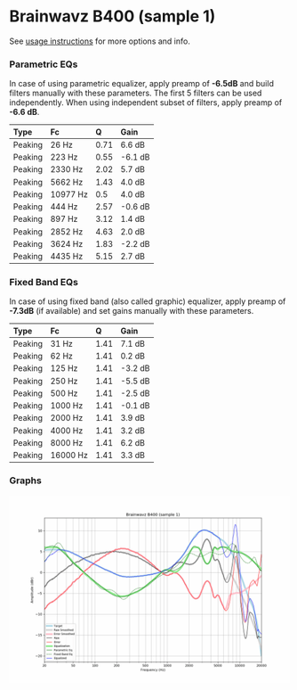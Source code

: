 # Brainwavz B400 (sample 1)
See [usage instructions](https://github.com/jaakkopasanen/AutoEq#usage) for more options and info.

### Parametric EQs
In case of using parametric equalizer, apply preamp of **-6.5dB** and build filters manually
with these parameters. The first 5 filters can be used independently.
When using independent subset of filters, apply preamp of **-6.6 dB**.

| Type    | Fc       |    Q | Gain    |
|:--------|:---------|:-----|:--------|
| Peaking | 26 Hz    | 0.71 | 6.6 dB  |
| Peaking | 223 Hz   | 0.55 | -6.1 dB |
| Peaking | 2330 Hz  | 2.02 | 5.7 dB  |
| Peaking | 5662 Hz  | 1.43 | 4.0 dB  |
| Peaking | 10977 Hz | 0.5  | 4.0 dB  |
| Peaking | 444 Hz   | 2.57 | -0.6 dB |
| Peaking | 897 Hz   | 3.12 | 1.4 dB  |
| Peaking | 2852 Hz  | 4.63 | 2.0 dB  |
| Peaking | 3624 Hz  | 1.83 | -2.2 dB |
| Peaking | 4435 Hz  | 5.15 | 2.7 dB  |

### Fixed Band EQs
In case of using fixed band (also called graphic) equalizer, apply preamp of **-7.3dB**
(if available) and set gains manually with these parameters.

| Type    | Fc       |    Q | Gain    |
|:--------|:---------|:-----|:--------|
| Peaking | 31 Hz    | 1.41 | 7.1 dB  |
| Peaking | 62 Hz    | 1.41 | 0.2 dB  |
| Peaking | 125 Hz   | 1.41 | -3.2 dB |
| Peaking | 250 Hz   | 1.41 | -5.5 dB |
| Peaking | 500 Hz   | 1.41 | -2.5 dB |
| Peaking | 1000 Hz  | 1.41 | -0.1 dB |
| Peaking | 2000 Hz  | 1.41 | 3.9 dB  |
| Peaking | 4000 Hz  | 1.41 | 3.2 dB  |
| Peaking | 8000 Hz  | 1.41 | 6.2 dB  |
| Peaking | 16000 Hz | 1.41 | 3.3 dB  |

### Graphs
![](./Brainwavz%20B400%20(sample%201).png)
